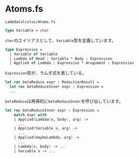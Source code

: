 # Atoms.fs

`LambdaCalculus/Atoms.fs`

```fs
type Variable = char
```

`char`のエイリアスとして、`Variable`型を定義しています。

```fs
type Expression =
  | Variable of Variable
  | Lambda of Head : Variable * Body : Expression
  | Applied of Lambda : Expression * Arugument : Expression
```

`Expression`型が、ラムダ式を表している。

```fs
let rec betaReduce expr : ReductionResult =
  let rec betaReduceInner expr : Expression =
  ...
```

`betaReduce`は再帰的に`betaReduceInner`を呼び出しています。

```fs
let rec betaReduceInner expr : Expression =
    match expr with
    | Applied(Lambda(x, body), arg) ->
      ...
    | Applied(Variable x, arg) ->
      ...
    | Applied(maybeLambda, arg) ->
      ...
    | Lambda(x, body) -> ...
    | Variable x -> ...
```

